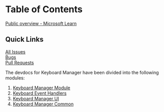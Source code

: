 # Table of Contents

[Public overview - Microsoft Learn](https://learn.microsoft.com/en-us/windows/powertoys/keyboard-manager)

## Quick Links

[All Issues](https://github.com/microsoft/PowerToys/issues?q=is%3Aopen%20label%3A%22Product-Keyboard%20Shortcut%20Manager%22)<br>
[Bugs](https://github.com/microsoft/PowerToys/issues?q=is%3Aopen%20label%3AIssue-Bug%20label%3A%22Product-Keyboard%20Shortcut%20Manager%22)<br>
[Pull Requests](https://github.com/microsoft/PowerToys/pulls?q=is%3Apr+is%3Aopen+label%3A%22Product-Keyboard+Shortcut+Manager%22+)


The devdocs for Keyboard Manager have been divided into the following modules:
1. [Keyboard Manager Module](keyboardmanager.md)
2. [Keyboard Event Handlers](keyboardeventhandlers.md)
3. [Keyboard Manager UI](keyboardmanagerui.md)
4. [Keyboard Manager Common](keyboardmanagercommon.md)